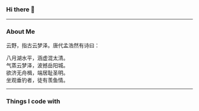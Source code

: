 ### Hi there 👋

---
### About Me

云野，指古云梦泽。唐代孟浩然有诗曰：

八月湖水平，涵虚混太清。<br/>
气蒸云梦泽，波撼岳阳城。<br/>
欲济无舟楫，端居耻圣明。<br/>
坐观垂钓者，徒有羡鱼情。<br/>

---
### Things I code with
 
